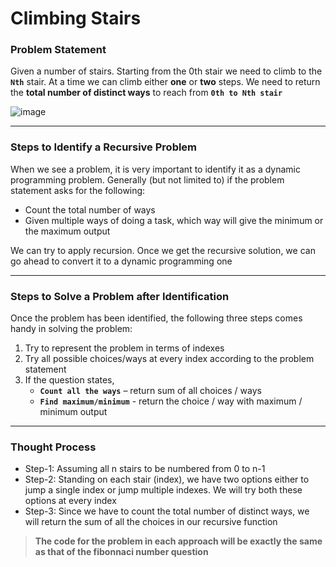 # Climbing Stairs

### Problem Statement 

Given a number of stairs. Starting from the 0th stair we need to climb to the **`Nth`** stair. At a time we can climb either **one** or **two** steps. We need to return the **total number of distinct ways** to reach from **`0th to Nth stair`**

![image](https://user-images.githubusercontent.com/67231450/149128016-6dbfbd65-aae1-45d2-87a1-91642d52f9dd.png)

---

### Steps to Identify a Recursive Problem

When we see a problem, it is very important to identify it as a dynamic programming problem. Generally (but not limited to) if the problem statement asks for the following:

- Count the total number of ways
- Given multiple ways of doing a task, which way will give the minimum or the maximum output

We can try to apply recursion. Once we get the recursive solution, we can go ahead to convert it to a dynamic programming one

---

### Steps to Solve a Problem after Identification

Once the problem has been identified, the following three steps comes handy in solving the problem:

1. Try to represent the problem in terms of indexes
2. Try all possible choices/ways at every index according to the problem statement
3. If the question states,
    - **`Count all the ways`** – return sum of all choices / ways
    - **`Find maximum/minimum`** - return the choice / way with maximum / minimum output

--- 

### Thought Process

- Step-1: Assuming all n stairs to be numbered from 0 to n-1
- Step-2: Standing on each stair (index), we have two options either to jump a single index or jump multiple indexes. We will try both these options at every index
- Step-3: Since we have to count the total number of distinct ways, we will return the sum of all the choices in our recursive function

> **The code for the problem in each approach will be exactly the same as that of the fibonnaci number question**